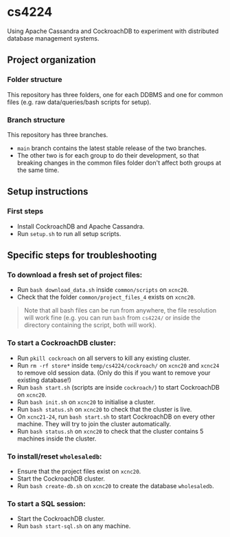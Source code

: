 # cs4224
Using Apache Cassandra and CockroachDB to experiment with distributed database management systems.

## Project organization
### Folder structure
This repository has three folders, one for each DDBMS and one for common files (e.g. raw data/queries/bash scripts for setup).

### Branch structure
This repository has three branches. 
- `main` branch contains the latest stable release of the two branches. 
- The other two is for each group to do their development, so that breaking changes in the common files folder don't affect both groups at the same time.

## Setup instructions
### First steps
- Install CockroachDB and Apache Cassandra.
- Run `setup.sh` to run all setup scripts.

## Specific steps for troubleshooting
### To download a fresh set of project files:
- Run `bash download_data.sh` inside `common/scripts` on `xcnc20`.
- Check that the folder `common/project_files_4` exists on `xcnc20`.

> Note that all bash files can be run from anywhere, the file resolution will work fine (e.g. you can run `bash` from `cs4224/` or inside the directory containing the script, both will work).


### To start a CockroachDB cluster:
- Run `pkill cockroach` on all servers to kill any existing cluster.
- Run `rm -rf store*` inside `temp/cs4224/cockroach/` on `xcnc20` and `xcnc24` to remove old session data. (Only do this if you want to remove your existing database!)
- Run `bash start.sh` (scripts are inside `cockroach/`) to start CockroachDB on `xcnc20`.
- Run `bash init.sh` on `xcnc20` to initialise a cluster.
- Run `bash status.sh` on `xcnc20` to check that the cluster is live.
- On `xcnc21-24`, run `bash start.sh` to start CockroachDB on every other machine. They will try to join the cluster automatically.
- Run `bash status.sh` on `xcnc20` to check that the cluster contains 5 machines inside the cluster.
  
### To install/reset `wholesaledb`:
- Ensure that the project files exist on `xcnc20`.
- Start the CockroachDB cluster.
- Run `bash create-db.sh` on `xcnc20` to create the database `wholesaledb`.
  
### To start a SQL session:
- Start the CockroachDB cluster.
- Run `bash start-sql.sh` on any machine.